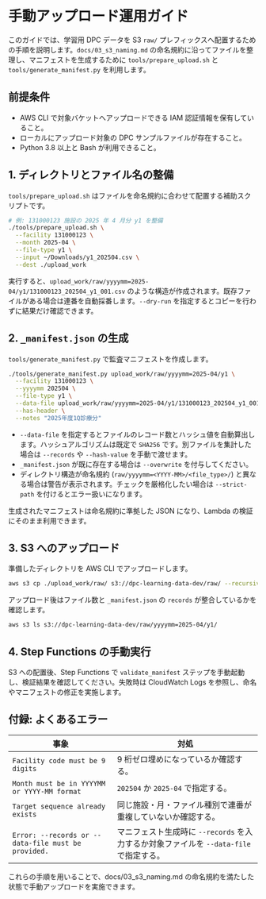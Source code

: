 # 手動アップロード運用ガイド

このガイドでは、学習用 DPC データを S3 `raw/` プレフィックスへ配置するための手順を説明します。`docs/03_s3_naming.md` の命名規約に沿ってファイルを整理し、マニフェストを生成するために `tools/prepare_upload.sh` と `tools/generate_manifest.py` を利用します。

## 前提条件
- AWS CLI で対象バケットへアップロードできる IAM 認証情報を保有していること。
- ローカルにアップロード対象の DPC サンプルファイルが存在すること。
- Python 3.8 以上と Bash が利用できること。

## 1. ディレクトリとファイル名の整備
`tools/prepare_upload.sh` はファイルを命名規約に合わせて配置する補助スクリプトです。

```bash
# 例: 131000123 施設の 2025 年 4 月分 y1 を整備
./tools/prepare_upload.sh \
  --facility 131000123 \
  --month 2025-04 \
  --file-type y1 \
  --input ~/Downloads/y1_202504.csv \
  --dest ./upload_work
```

実行すると、`upload_work/raw/yyyymm=2025-04/y1/131000123_202504_y1_001.csv` のような構造が作成されます。既存ファイルがある場合は連番を自動採番します。`--dry-run` を指定するとコピーを行わずに結果だけ確認できます。

## 2. `_manifest.json` の生成
`tools/generate_manifest.py` で監査マニフェストを作成します。

```bash
./tools/generate_manifest.py upload_work/raw/yyyymm=2025-04/y1 \
  --facility 131000123 \
  --yyyymm 202504 \
  --file-type y1 \
  --data-file upload_work/raw/yyyymm=2025-04/y1/131000123_202504_y1_001.csv \
  --has-header \
  --notes "2025年度1Q診療分"
```

- `--data-file` を指定するとファイルのレコード数とハッシュ値を自動算出します。ハッシュアルゴリズムは既定で `SHA256` です。別ファイルを集計した場合は `--records` や `--hash-value` を手動で渡せます。
- `_manifest.json` が既に存在する場合は `--overwrite` を付与してください。
- ディレクトリ構造が命名規約 (`raw/yyyymm=<YYYY-MM>/<file_type>/`) と異なる場合は警告が表示されます。チェックを厳格化したい場合は `--strict-path` を付けるとエラー扱いになります。

生成されたマニフェストは命名規約に準拠した JSON になり、Lambda の検証にそのまま利用できます。

## 3. S3 へのアップロード
準備したディレクトリを AWS CLI でアップロードします。

```bash
aws s3 cp ./upload_work/raw/ s3://dpc-learning-data-dev/raw/ --recursive
```

アップロード後はファイル数と `_manifest.json` の `records` が整合しているかを確認します。

```bash
aws s3 ls s3://dpc-learning-data-dev/raw/yyyymm=2025-04/y1/
```

## 4. Step Functions の手動実行
S3 への配置後、Step Functions で `validate_manifest` ステップを手動起動し、検証結果を確認してください。失敗時は CloudWatch Logs を参照し、命名やマニフェストの修正を実施します。

## 付録: よくあるエラー
| 事象 | 対処 |
| --- | --- |
| `Facility code must be 9 digits` | 9 桁ゼロ埋めになっているか確認する。|
| `Month must be in YYYYMM or YYYY-MM format` | `202504` か `2025-04` で指定する。|
| `Target sequence already exists` | 同じ施設・月・ファイル種別で連番が重複していないか確認する。|
| `Error: --records or --data-file must be provided.` | マニフェスト生成時に `--records` を入力するか対象ファイルを `--data-file` で指定する。|

これらの手順を用いることで、docs/03_s3_naming.md の命名規約を満たした状態で手動アップロードを実施できます。
